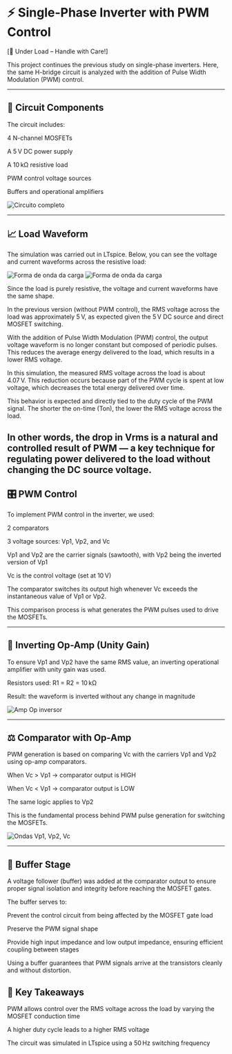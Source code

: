 # ⚡ Single-Phase Inverter with PWM Control
[🔧 Under Load – Handle with Care!]

This project continues the previous study on single-phase inverters. Here, the same H-bridge circuit is analyzed with the addition of Pulse Width Modulation (PWM) control.

---

## 🔧 Circuit Components

The circuit includes:

4 N-channel MOSFETs

A 5 V DC power supply

A 10 kΩ resistive load

PWM control voltage sources

Buffers and operational amplifiers

![Circuito completo]()

---

## 📈 Load Waveform

The simulation was carried out in LTspice. Below, you can see the voltage and current waveforms across the resistive load:

![Forma de onda da carga]()
![Forma de onda da carga]()


Since the load is purely resistive, the voltage and current waveforms have the same shape.

In the previous version (without PWM control), the RMS voltage across the load was approximately 5 V, as expected given the 5 V DC source and direct MOSFET switching.

With the addition of Pulse Width Modulation (PWM) control, the output voltage waveform is no longer constant but composed of periodic pulses. This reduces the average energy delivered to the load, which results in a lower RMS voltage.

In this simulation, the measured RMS voltage across the load is about 4.07 V. This reduction occurs because part of the PWM cycle is spent at low voltage, which decreases the total energy delivered over time.

This behavior is expected and directly tied to the duty cycle of the PWM signal. The shorter the on-time (Ton), the lower the RMS voltage across the load.

In other words, the drop in Vrms is a natural and controlled result of PWM — a key technique for regulating power delivered to the load without changing the DC source voltage.
---

## 🎛️ PWM Control

To implement PWM control in the inverter, we used:

2 comparators

3 voltage sources: Vp1, Vp2, and Vc

Vp1 and Vp2 are the carrier signals (sawtooth), with Vp2 being the inverted version of Vp1

Vc is the control voltage (set at 10 V)

The comparator switches its output high whenever Vc exceeds the instantaneous value of Vp1 or Vp2.

This comparison process is what generates the PWM pulses used to drive the MOSFETs.

---

## 🔁 Inverting Op-Amp (Unity Gain)

To ensure Vp1 and Vp2 have the same RMS value, an inverting operational amplifier with unity gain was used.

Resistors used: R1 = R2 = 10 kΩ

Result: the waveform is inverted without any change in magnitude

![Amp Op inversor]()

---

## ⚖️ Comparator with Op-Amp

PWM generation is based on comparing Vc with the carriers Vp1 and Vp2 using op-amp comparators.

When Vc > Vp1 → comparator output is HIGH

When Vc < Vp1 → comparator output is LOW

The same logic applies to Vp2

This is the fundamental process behind PWM pulse generation for switching the MOSFETs.

![Ondas Vp1, Vp2, Vc]()

---

## 🧱 Buffer Stage

A voltage follower (buffer) was added at the comparator output to ensure proper signal isolation and integrity before reaching the MOSFET gates.

The buffer serves to:

Prevent the control circuit from being affected by the MOSFET gate load

Preserve the PWM signal shape

Provide high input impedance and low output impedance, ensuring efficient coupling between stages

Using a buffer guarantees that PWM signals arrive at the transistors cleanly and without distortion.


## 📌 Key Takeaways

PWM allows control over the RMS voltage across the load by varying the MOSFET conduction time

A higher duty cycle leads to a higher RMS voltage

The circuit was simulated in LTspice using a 50 Hz switching frequency






